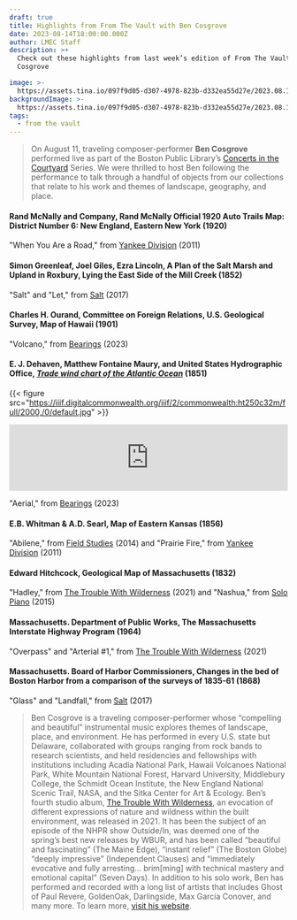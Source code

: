 ```yaml
---
draft: true
title: Highlights from From The Vault with Ben Cosgrove
date: 2023-08-14T18:00:00.000Z
author: LMEC Staff
description: >+
  Check out these highlights from last week’s edition of From The Vault with Ben
  Cosgrove

image: >-
  https://assets.tina.io/097f9d05-d307-4978-823b-d332ea55d27e/2023.08.11thumbnail_20230211Cosgrove040.jpg
backgroundImage: >-
  https://assets.tina.io/097f9d05-d307-4978-823b-d332ea55d27e/2023.08.11thumbnail_20230211Cosgrove040.jpg
tags:
  - from the vault
---
```


> On August 11, traveling composer-performer **Ben Cosgrove** performed live as part of the Boston Public Library’s [Concerts in the Courtyard](https://bpl.bibliocommons.com/events/64591a53ea132336001b43f6) Series. We were thrilled to host Ben following the performance to talk through a handful of objects from our collections that relate to his work and themes of landscape, geography, and place.

#### Rand McNally and Company, Rand McNally Official 1920 Auto Trails Map: District Number 6: New England, Eastern New York (1920)

"When You Are a Road," from [Yankee Division](https://bencosgrove.bandcamp.com/album/yankee-division) (2011)

#### Simon Greenleaf, Joel Giles, Ezra Lincoln, A Plan of the Salt Marsh and Upland in Roxbury, Lying the East Side of the Mill Creek (1852)

"Salt" and "Let," from [Salt](https://bencosgrove.bandcamp.com/album/salt) (2017)

#### Charles H. Ourand, Committee on Foreign Relations, U.S. Geological Survey, Map of Hawaii (1901)

"Volcano," from [Bearings](https://bencosgrove.bandcamp.com/album/bearings) (2023)

#### E. J. Dehaven, Matthew Fontaine Maury, and United States Hydrographic Office, *[Trade wind chart of the Atlantic Ocean](https://collections.leventhalmap.org/search/commonwealth:ht250c31b)* (1851)

{{< figure src="https://iiif.digitalcommonwealth.org/iiif/2/commonwealth:ht250c32m/full/2000,/0/default.jpg" >}}

<iframe style="border: 0; width: 100%; height: 120px;" src="https://bandcamp.com/EmbeddedPlayer/album=121764284/size=large/bgcol=ffffff/linkcol=0687f5/tracklist=false/artwork=small/transparent=true/" seamless><a href="https://bencosgrove.bandcamp.com/album/bearings">Bearings by Ben Cosgrove</a></iframe>

"Aerial," from [Bearings](https://bencosgrove.bandcamp.com/album/bearings) (2023)

#### E.B. Whitman & A.D. Searl, Map of Eastern Kansas (1856)

"Abilene," from [Field Studies](https://bencosgrove.bandcamp.com/album/field-studies) (2014) and "Prairie Fire," from [Yankee Division](https://bencosgrove.bandcamp.com/album/yankee-division) (2011)

#### Edward Hitchcock, Geological Map of Massachusetts (1832)

"Hadley," from [The Trouble With Wilderness](https://bencosgrove.bandcamp.com/album/the-trouble-with-wilderness) (2021) and "Nashua," from [Solo Piano](https://bencosgrove.bandcamp.com/album/solo-piano-live) (2015)

#### Massachusetts. Department of Public Works, The Massachusetts Interstate Highway Program (1964)

"Overpass" and "Arterial #1," from [The Trouble With Wilderness](https://bencosgrove.bandcamp.com/album/the-trouble-with-wilderness) (2021)

#### Massachusetts. Board of Harbor Commissioners, Changes in the bed of Boston Harbor from a comparison of the surveys of 1835-61 (1868)

"Glass" and "Landfall," from [Salt](https://bencosgrove.bandcamp.com/album/salt) (2017)

> Ben Cosgrove is a traveling composer-performer whose “compelling and beautiful” instrumental music explores themes of landscape, place, and environment. He has performed in every U.S. state but Delaware, collaborated with groups ranging from rock bands to research scientists, and held residencies and fellowships with institutions including Acadia National Park, Hawaii Volcanoes National Park, White Mountain National Forest, Harvard University, Middlebury College, the Schmidt Ocean Institute, the New England National Scenic Trail, NASA, and the Sitka Center for Art & Ecology. Ben’s fourth studio album, [The Trouble With Wilderness](https://bencosgrove.bandcamp.com/album/the-trouble-with-wilderness), an evocation of different expressions of nature and wildness within the built environment, was released in 2021. It has been the subject of an episode of the NHPR show Outside/In, was deemed one of the spring’s best new releases by WBUR, and has been called “beautiful and fascinating” (The Maine Edge), “instant relief” (The Boston Globe) “deeply impressive” (Independent Clauses) and “immediately evocative and fully arresting… brim\[ming] with technical mastery and emotional capital” (Seven Days). In addition to his solo work, Ben has performed and recorded with a long list of artists that includes Ghost of Paul Revere, GoldenOak, Darlingside, Max García Conover, and many more. To learn more, [visit his website](https://www.bencosgrove.com/).
